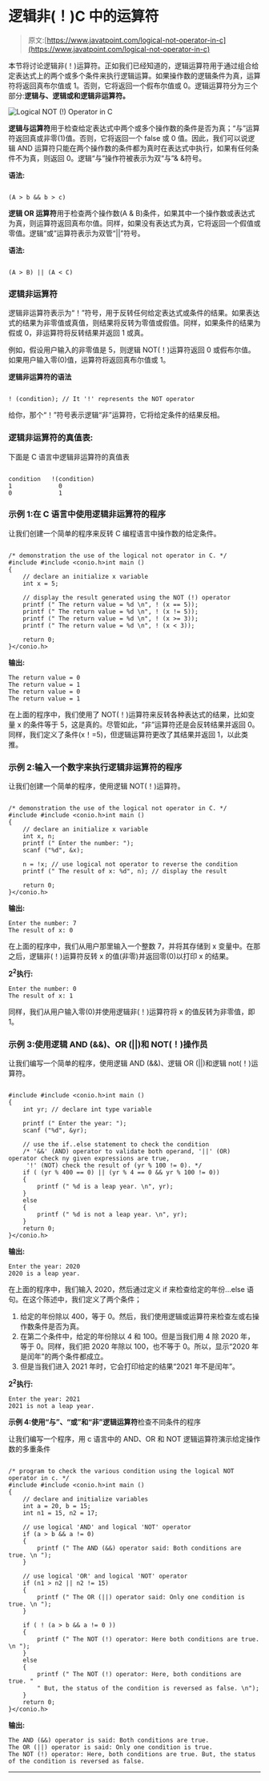 # 逻辑非(！)C 中的运算符

> 原文:[https://www.javatpoint.com/logical-not-operator-in-c](https://www.javatpoint.com/logical-not-operator-in-c)

本节将讨论逻辑非(！)运算符。正如我们已经知道的，逻辑运算符用于通过组合给定表达式上的两个或多个条件来执行逻辑运算。如果操作数的逻辑条件为真，运算符将返回真布尔值或 1。否则，它将返回一个假布尔值或 0。逻辑运算符分为三个部分:**逻辑与、逻辑或和逻辑非运算符。**

![Logical NOT (!) Operator in C](../Images/49ae4e970e592046855bbf2f2f3970c2.png)

**逻辑与运算符**用于检查给定表达式中两个或多个操作数的条件是否为真；“与”运算符返回真或非零(1)值。否则，它将返回一个 false 或 0 值。因此，我们可以说逻辑 AND 运算符只能在两个操作数的条件都为真时在表达式中执行，如果有任何条件不为真，则返回 0。逻辑“与”操作符被表示为双“与”& &符号。

**语法:**

```

(A > b && b > c)

```

**逻辑 OR 运算符**用于检查两个操作数(A & B)条件，如果其中一个操作数或表达式为真，则运算符返回真布尔值。同样，如果没有表达式为真，它将返回一个假值或零值。逻辑“或”运算符表示为双管“||”符号。

**语法:**

```

(A > B) || (A < C)

```

### 逻辑非运算符

逻辑非运算符表示为“！”符号，用于反转任何给定表达式或条件的结果。如果表达式的结果为非零值或真值，则结果将反转为零值或假值。同样，如果条件的结果为假或 0，非运算符将反转结果并返回 1 或真。

例如，假设用户输入的非零值是 5，则逻辑 NOT(！)运算符返回 0 或假布尔值。如果用户输入零(0)值，运算符将返回真布尔值或 1。

**逻辑非运算符的语法**

```

! (condition); // It '!' represents the NOT operator

```

给你，那个“！”符号表示逻辑“非”运算符，它将给定条件的结果反相。

### 逻辑非运算符的真值表:

下面是 C 语言中逻辑非运算符的真值表

```

condition	!(condition)
1             0
0             1

```

### 示例 1:在 C 语言中使用逻辑非运算符的程序

让我们创建一个简单的程序来反转 C 编程语言中操作数的给定条件。

```

/* demonstration the use of the logical not operator in C. */
#include #include <conio.h>int main ()
{
	// declare an initialize x variable
	int x = 5;

	// display the result generated using the NOT (!) operator
	printf (" The return value = %d \n", ! (x == 5));
	printf (" The return value = %d \n", ! (x != 5));
	printf (" The return value = %d \n", ! (x >= 3));
	printf (" The return value = %d \n", ! (x < 3));

	return 0;
}</conio.h> 
```

**输出:**

```
The return value = 0
The return value = 1
The return value = 0
The return value = 1

```

在上面的程序中，我们使用了 NOT(！)运算符来反转各种表达式的结果，比如变量 x 的条件等于 5，这是真的。尽管如此，“非”运算符还是会反转结果并返回 0。同样，我们定义了条件(x！=5)，但逻辑运算符更改了其结果并返回 1，以此类推。

### 示例 2:输入一个数字来执行逻辑非运算符的程序

让我们创建一个简单的程序，使用逻辑 NOT(！)运算符。

```

/* demonstration the use of the logical not operator in C. */
#include #include <conio.h>int main ()
{
	// declare an initialize x variable
	int x, n;
	printf (" Enter the number: ");
	scanf ("%d", &x);

	n = !x; // use logical not operator to reverse the condition
	printf (" The result of x: %d", n); // display the result

	return 0;
}</conio.h> 
```

**输出:**

```
Enter the number: 7
The result of x: 0

```

在上面的程序中，我们从用户那里输入一个整数 7，并将其存储到 x 变量中。在那之后，逻辑非(！)运算符反转 x 的值(非零)并返回零(0)以打印 x 的结果。

**2<sup>2</sup>执行:**

```
Enter the number: 0
The result of x: 1

```

同样，我们从用户输入零(0)并使用逻辑非(！)运算符将 x 的值反转为非零值，即 1。

### 示例 3:使用逻辑 AND (&&)、OR (||)和 NOT(！)操作员

让我们编写一个简单的程序，使用逻辑 AND (&&)、逻辑 OR (||)和逻辑 not(！)运算符。

```

#include #include <conio.h>int main ()
{
	int yr; // declare int type variable

	printf (" Enter the year: ");
	scanf ("%d", &yr);

	// use the if..else statement to check the condition
	/* '&&' (AND) operator to validate both operand, '||' (OR) operator check ny given expressions are true,
	 '!' (NOT) check the result of (yr % 100 != 0). */ 
	if ( (yr % 400 == 0) || (yr % 4 == 0 && yr % 100 != 0))
	{
		printf (" %d is a leap year. \n", yr);
	}
	else
	{
		printf (" %d is not a leap year. \n", yr);
	}
	return 0;
}</conio.h> 
```

**输出:**

```
Enter the year: 2020
2020 is a leap year.

```

在上面的程序中，我们输入 2020，然后通过定义 if 来检查给定的年份...else 语句。在这个陈述中，我们定义了两个条件；

1.  给定的年份除以 400，等于 0。然后，我们使用逻辑或运算符来检查左或右操作数条件是否为真。
2.  在第二个条件中，给定的年份除以 4 和 100。但是当我们用 4 除 2020 年，等于 0。同样，我们把 2020 年除以 100，也不等于 0。所以，显示“2020 年是闰年”的两个条件都成立。
3.  但是当我们进入 2021 年时，它会打印给定的结果“2021 年不是闰年”。

**2<sup>2</sup>执行:**

```
Enter the year: 2021
2021 is not a leap year.

```

**示例 4:使用“与”、“或”和“非”逻辑运算符**检查不同条件的程序

让我们编写一个程序，用 c 语言中的 AND、OR 和 NOT 逻辑运算符演示给定操作数的多重条件

```

/* program to check the various condition using the logical NOT operator in c. */
#include #include <conio.h>int main ()
{
	// declare and initialize variables
	int a = 20, b = 15;
	int n1 = 15, n2 = 17;

	// use logical 'AND' and logical 'NOT' operator
	if (a > b && a != 0)
	{
		printf (" The AND (&&) operator said: Both conditions are true. \n ");		
	}

	// use logical 'OR' and logical 'NOT' operator
	if (n1 > n2 || n2 != 15)
	{
		printf (" The OR (||) operator said: Only one condition is true. \n ");
	}

	if ( ! (a > b && a != 0 ))
	{
		printf (" The NOT (!) operator: Here both conditions are true. \n ");		
	}
	else
	{
		printf (" The NOT (!) operator: Here, both conditions are true. " 
		" But, the status of the condition is reversed as false. \n");
	}
	return 0;
}</conio.h> 
```

**输出:**

```
The AND (&&) operator is said: Both conditions are true.
The OR (||) operator is said: Only one condition is true.
The NOT (!) operator: Here, both conditions are true. But, the status of the condition is reversed as false.

```

* * *